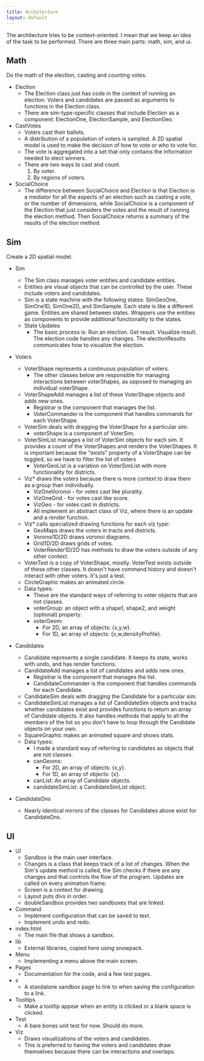 ```yaml
---
title: Architecture
layout: default
---
```


The architecture tries to be context-oriented. I mean that we keep an idea of the task to be performed. There are three main parts: math, sim, and ui.

## Math

Do the math of the election, casting and counting votes.

* Election
    * The Election class just has code in the context of running an election. Voters and candidates are passed as arguments to functions in the Election class. 
    * There are sim-type-specific classes that include Election as a component: ElectionOne, ElectionSample, and ElectionGeo.
* CastVotes
    * Voters cast their ballots. 
    * A distribution of a population of voters is sampled. A 2D spatial model is used to make the decision of how to vote or who to vote for. 
    * The vote is aggregated into a set that only contains the information needed to elect winners.
    * There are two ways to cast and count.
        1. By voter.
        2. By regions of voters.
* SocialChoice
    * The difference between SocialChoice and Election is that Election is a mediator for all the aspects of an election such as casting a vote, or the number of dimensions, while SocialChoice is a component of the Election that just considers the votes and the result of running the election method. Then SocialChoice returns a summary of the results of the election method.

## Sim

Create a 2D spatial model.

* Sim
    * The Sim class manages voter entities and candidate entities.
    * Entities are visual objects that can be controlled by the user. These include voters and candidates.
    * Sim is a state machine with the following states: SimGeoOne, SimOne1D, SimOne2D, and SimSample. Each state is like a different game. Entities are shared between states. Wrappers use the entities as components to provide additional functionality to the states.
    * State Updates
        * The basic process is: Run an election. Get result. Visualize result. The election code handles any changes. The electionResults communicates how to visualize the election.

* Voters
    * VoterShape represents a continuous population of voters. 
        * The other classes below are responsible for managing interactions between voterShapes, as opposed to managing an individual voterShape.
    * VoterShapeAdd manages a list of these VoterShape objects and adds new ones. 
        * Registrar is the component that manages the list.
        * VoterCommander is the component that handles commands for each VoterShape.
    * VoterSim deals with dragging the VoterShape for a particular sim.
        * voterShape is a component of VoterSim.
    * VoterSimList manages a list of VoterSim objects for each sim. It provides a count of the VoterShapes and renders the VoterShapes. It is important because the "exists" property of a VoterShape can be toggled, so we have to filter the list of voters
        * VoterGeoList is a variation on VoterSimList with more functionality for districts. 
    * Viz\* draws the voters because there is more context to draw them as a group than individually. 
        * VizOneVoronoi - for votes cast like plurality.
        * VizOneGrid - for votes cast like score.
        * VizGeo - for votes cast in districts.
        * All implement an abstract class of Viz, where there is an update and a render function.
    * Viz\* calls specialized drawing functions for each viz type:
        * GeoMaps draws the voters in tracts and districts.
        * Voronoi1D/2D draws voronoi diagrams.
        * Grid1D/2D draws grids of votes.
        * VoterRender1D/2D has methods to draw the voters outside of any other context.
    * VoterTest is a copy of VoterShape, mostly. VoterTest exists outside of these other classes. It doesn't have command history and doesn't interact with other voters. It's just a test.
    * CircleGraphic makes an animated circle.
    * Data types:
        * These are the standard ways of referring to voter objects that are not classes.
        * voterGroup: an object with a shape1, shape2, and weight (optional) property.
        * voterGeom: 
            * For 2D, an array of objects: {x,y,w}.
            * For 1D, an array of objects: {x,w,densityProfile}.
* Candidates
    * Candidate represents a single candidate. It keeps its state, works with undo, and has render functions.
    * CandidateAdd manages a list of candidates and adds new ones.
        * Registrar is the component that manages the list.
        * CandidateCommander is the component that handles commands for each Candidate.
    * CandidateSim deals with dragging the Candidate for a particular sim.
    * CandidateSimList manages a list of CandidateSim objects and tracks whether candidates exist and provides functions to return an array of Candidate objects. It also handles methods that apply to all the members of the list so you don't have to loop through the Candidate objects on your own.
    * SquareGraphic makes an animated square and shows stats.
    * Data types: 
        * I made a standard way of referring to candidates as objects that are not classes.
        * canGeoms: 
            * For 2D, an array of objects: {x,y}. 
            * For 1D, an array of objects: {x}.
        * canList: An array of Candidate objects.
        * candidateSimList: a CandidateSimList object.
* CandidateDns
    * Nearly identical mirrors of the classes for Candidates above exist for CandidateDns.

## UI

* UI
    * Sandbox is the main user interface.
    * Changes is a class that keeps track of a list of changes. When the Sim's update method is called, the Sim checks if there are any changes and that controls the flow of the program. Updates are called on every animation frame.
    * Screen is a context for drawing.
    * Layout puts divs in order.
    * doubleSandbox provides two sandboxes that are linked.
* Command
  * Implement configuration that can be saved to text.
  * Implement undo and redo.
* index.html
    * The main file that shows a sandbox.
* lib
    * External libraries, copied here using snowpack.
* Menu
    * Implementing a menu above the main screen.
* Pages
    * Documentation for the code, and a few test pages.
* s
    * A standalone sandbox page to link to when saving the configuration to a link.
* Tooltips
    * Make a tooltip appear when an entity is clicked or a blank space is clicked.
* Test
    * A bare bones unit test for now. Should do more.
* Viz
    * Draws visualizations of the voters and candidates.
    * This is preferred to having the voters and candidates draw themselves because there can be interactions and overlaps.